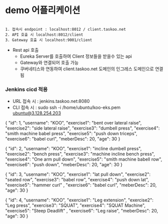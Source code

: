 # demo 어플리케이션
```

1. 접속시 endpoint : localhost:8012 / client.taskoo.net
2. API 호출 시 localhost:8012/client
3. Gateway 호출 시 localhost:9001/client

```

- Rest api 호출
  -  Eureka Server를 호출하여 Client 정보들을 받을수 있는 api
  -  Gateway와 연결되어 호출 가능
  -  쿠버네티스와 연동하여 client.taskoo.net 도메인의 인그레스 도메인으로 연결됨


### Jenkins cicd 적용 
- URL 접속 시 : jenkins.taskoo.net:8080
- CLI 접속 시 : sudo ssh -i /home/ubuntu/koo-eks.pem ubuntu@3.128.254.203


{
"id": 1,
"username": "KOO",
"exercise1": "bent over lateral raise",
"exercise2": "side lateral raise",
"exercise3": "dumbell press",
"exercise4": "smith machine babel press",
"exercise5": "push down triceps",
"exercise6": "babel curl",
"meberDesc": 20,
"age": 30
}

{
"id": 2,
"username": "KOO",
"exercise1": "incline dumbell press",
"exercise2": "bench press",
"exercise3": "machine incline bench press",
"exercise4": "One arm pull down",
"exercise5": "smith machine babell row",
"exercise6": "push down",
"meberDesc": 20,
"age": 30
}



{
"id": 3,
"username": "KOO",
"exercise1": "lat pull down",
"exercise2": "seated row",
"exercise3": "babel row",
"exercise4": "push down lat",
"exercise5": "hammer curl" ,
"exercise6": "babel curl",
"meberDesc": 20,
"age": 30
}

{
"id": 4,
"username": "KOO",
"exercise1": "Leg extension",
"exercise2": "Leg press",
"exercise3": "SQUAT",
"exercise4": "SQUAT Machine",
"exercise5": "Steep Deadlift" ,
"exercise6": "Leg raise",
"meberDesc": 20,
"age": 30
}